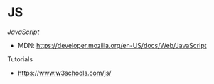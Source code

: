 # JS

_JavaScript_

- MDN: https://developer.mozilla.org/en-US/docs/Web/JavaScript

Tutorials

- https://www.w3schools.com/js/
